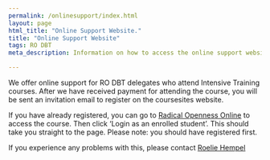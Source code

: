 ```yaml
---
permalink: /onlinesupport/index.html
layout: page
html_title: "Online Support Website."
title: "Online Support Website"
tags: RO DBT
meta_description: Information on how to access the online support website for RO DBT

---
```


We offer online support for RO DBT delegates who attend Intensive Training courses. After we have received payment for attending the course, you will be sent an invitation email to register on the coursesites website. 

If you have already registered, you can go to [Radical Openness Online](https://www.coursesites.com/s/_RO-2014) to access the course. Then click ‘Login as an enrolled student’. This should take you straight to the page.
Please note: you should have registered first.

If you experience any problems with this, please contact [Roelie Hempel](mailto:{site.emails.technical}) 
